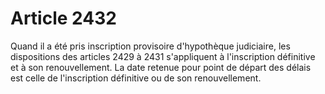 # Article 2432

Quand il a été pris inscription provisoire d'hypothèque judiciaire, les dispositions des articles 2429 à 2431 s'appliquent à l'inscription définitive et à son renouvellement. La date retenue pour point de départ des délais est celle de l'inscription définitive ou de son renouvellement.
